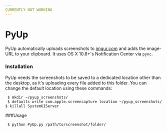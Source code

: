 ```yaml
---
CURRENTLY NOT WORKING
---
```


PyUp
=====

PyUp automatically uploads screenshots to [imgur.com](http://imgur.com/) and adds the image-URL to your clipboard. It uses OS X 10.8+'s Notification Center via ``pync``.

### Installation

PyUp needs the screenshots to be saved to a dedicated location other than the desktop, as it's uploading every file added to this folder. 
You can change the default location using these commands:


``` $ mkdir ~/pyup_screenshots/```<br>
``` $ defaults write com.apple.screencapture location ~/pyup_screenshots/```<br>
``` $ killall SystemUIServer ```

###Usage

``` $ python PyUp.py /path/to/screenshot/folder/```
